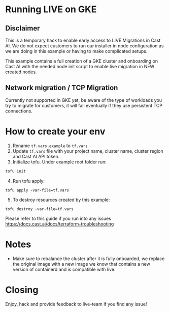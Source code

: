 # Running LIVE on GKE

## Disclaimer

This is a temporary hack to enable early access to LIVE Migrations in Cast AI. We do not expect customers to run our installer in node configuration as we are doing in this example or having to make complicated setups.

This example contains a full creation of a GKE cluster and onboarding on Cast AI with the needed node init script to enable live migration in NEW created nodes.

## Network migration / TCP Migration

Currently not supported in GKE yet, be aware of the type of workloads you try to migrate for customers, it will fail eventually if they use persistent TCP connections.

# How to create your env
1. Rename `tf.vars.example` to `tf.vars`
2. Update `tf.vars` file with your project name, cluster name, cluster region and Cast AI API token.
3. Initialize tofu. Under example root folder run:
```bash
tofu init
```
4. Run tofu apply:
```
tofu apply -var-file=tf.vars
```
5. To destroy resources created by this example:
```
tofu destroy -var-file=tf.vars
```

Please refer to this guide if you run into any issues https://docs.cast.ai/docs/terraform-troubleshooting

# Notes

- Make sure to rebalance the cluster after it is fully onboarded, we replace the original image with a new image we know that contains a new version of containerd and is compatible with live.

# Closing

Enjoy, hack and provide feedback to live-team if you find any issue!
